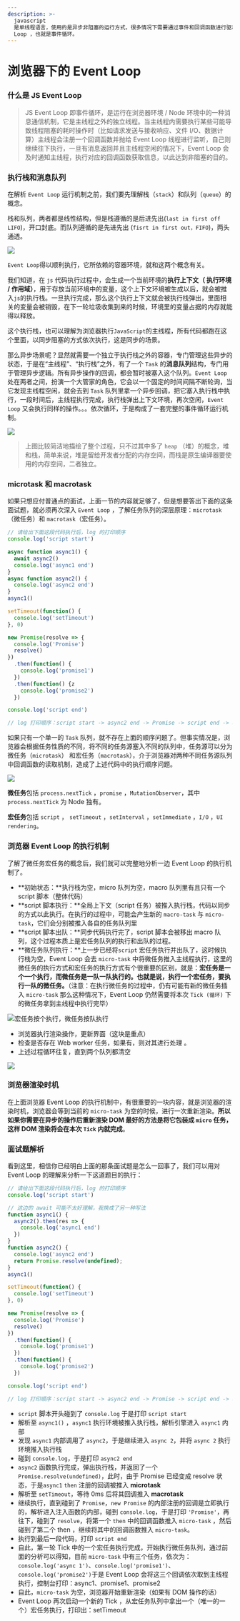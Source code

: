 ```yaml
---
description: >-
  javascript
  是单线程语言，使用的是异步非阻塞的运行方式，很多情况下需要通过事件和回调函数进行驱动，那么这些注册的回调函数，是在什么时候被运行环境调用的，彼此之间又是以怎样的顺序执行的？这就绕不开一个机制——Event
  Loop ，也就是事件循环。
---
```


# 浏览器下的 Event Loop

### 什么是 JS Event Loop

> JS Event Loop  即事件循环，是运行在浏览器环境 / Node 环境中的一种消息通信机制，它是主线程之外的独立线程。当主线程内需要执行某些可能导致线程阻塞的耗时操作时（比如请求发送与接收响应、文件 I/O、数据计算）主线程会注册一个回调函数并抛给 Event Loop 线程进行监听，自己则继续往下执行，一旦有消息返回并且主线程空闲的情况下，Event Loop 会及时通知主线程，执行对应的回调函数获取信息，以此达到非阻塞的目的。

### 执行栈和消息队列

在解析 `Event Loop` 运行机制之前，我们要先理解栈（`stack`）和队列（`queue`）的概念。

栈和队列，两者都是线性结构，但是栈遵循的是后进先出\(`last in first off LIFO`\)，开口封底。而队列遵循的是先进先出 \(`fisrt in first out，FIFO`\)，两头通透。

![](../.gitbook/assets/stackandqueue.jpg)

`Event Loop`得以顺利执行，它所依赖的容器环境，就和这两个概念有关。

我们知道，在 `js` 代码执行过程中，会生成一个当前环境的**执行上下文（ 执行环境 / 作用域）**，用于存放当前环境中的变量，这个上下文环境被生成以后，就会被推入`js`的执行栈。一旦执行完成，那么这个执行上下文就会被执行栈弹出，里面相关的变量会被销毁，在下一轮垃圾收集到来的时候，环境里的变量占据的内存就能得以释放。

这个执行栈，也可以理解为浏览器执行`JavaScript`的主线程，所有代码都跑在这个里面，以同步阻塞的方式依次执行，这是同步的场景。

那么异步场景呢？显然就需要一个独立于执行栈之外的容器，专门管理这些异步的状态，于是在“主线程”、“执行栈”之外，有了一个 `Task` 的**消息队列**结构，专门用于管理异步逻辑。所有异步操作的回调，都会暂时被塞入这个队列。`Event Loop` 处在两者之间，扮演一个大管家的角色，它会以一个固定的时间间隔不断轮询，当它发现主线程空闲，就会去到 `Task` 队列里拿一个异步回调，把它塞入执行栈中执行，一段时间后，主线程执行完成，执行栈弹出上下文环境，再次空闲，`Event Loop` 又会执行同样的操作。。。依次循环，于是构成了一套完整的事件循环运行机制。

![](../.gitbook/assets/jseventloopsimple.jpg)

> 上图比较简洁地描绘了整个过程，只不过其中多了 `heap` （堆）的概念，堆和栈，简单来说，堆是留给开发者分配的内存空间，而栈是原生编译器要使用的内存空间，二者独立。

### microtask 和 macrotask

如果只想应付普通点的面试，上面一节的内容就足够了，但是想要答出下面的这条面试题，就必须再次深入 `Event Loop` ，了解任务队列的深层原理：`microtask`（微任务）和 `macrotask`（宏任务）。

```javascript
// 请给出下面这段代码执行后，log 的打印顺序
console.log('script start')

async function async1() {
  await async2()
  console.log('async1 end')
}
async function async2() {
  console.log('async2 end')
}
async1()

setTimeout(function() {
  console.log('setTimeout')
}, 0)

new Promise(resolve => {
  console.log('Promise')
  resolve()
})
  .then(function() {
    console.log('promise1')
  })
  .then(function() {z
    console.log('promise2')
  })

console.log('script end')

// log 打印顺序：script start -> async2 end -> Promise -> script end -> async1 end -> promise1 -> promise2 -> setTimeout
```

如果只有一个单一的 `Task` 队列，就不存在上面的顺序问题了。但事实情况是，浏览器会根据任务性质的不同，将不同的任务源塞入不同的队列中，任务源可以分为微任务（`microtask`） 和宏任务（`macrotask`），介于浏览器对两种不同任务源队列中回调函数的读取机制，造成了上述代码中的执行顺序问题。

![](../.gitbook/assets/jseventloop.jpg)

**微任务**包括 `process.nextTick` ，`promise` ，`MutationObserver`，其中 `process.nextTick` 为 Node 独有。

**宏任务**包括 `script` ， `setTimeout` ，`setInterval` ，`setImmediate` ，`I/O` ，`UI rendering`。

### 浏览器 Event Loop 的执行机制

了解了微任务宏任务的概念后，我们就可以完整地分析一边 Event Loop 的执行机制了。

* **初始状态：**执行栈为空，micro 队列为空，macro 队列里有且只有一个 script 脚本（整体代码）
* **script 脚本执行：**全局上下文（script 任务）被推入执行栈，代码以同步的方式以此执行。在执行的过程中，可能会产生新的 `macro-task` 与 `micro-task`，它们会分别被推入各自的任务队列里
* **script 脚本出队：**同步代码执行完了，script 脚本会被移出 macro 队列，这个过程本质上是宏任务队列的执行和出队的过程。
* **微任务队列执行：**上一步已经将`script`  宏任务执行并出队了，这时候执行栈为空，Event Loop 会去 `micro-task` 中将微任务推入主线程执行，这里的微任务的执行方式和宏任务的执行方式有个很重要的区别，就是：**宏任务是一个一个执行，而微任务是一队一队执行的。也就是说，执行一个宏任务，要执行一队的微任务。**（注意：在执行微任务的过程中，仍有可能有新的微任务插入 `micro-task` 那么这种情况下，Event Loop 仍然需要将本次 `Tick (循环)` 下的微任务拿到主线程中执行完毕）

![&#x5B8F;&#x4EFB;&#x52A1;&#x6309;&#x4E2A;&#x6267;&#x884C;&#xFF0C;&#x5FAE;&#x4EFB;&#x52A1;&#x6309;&#x961F;&#x6267;&#x884C;](../.gitbook/assets/microandmacro.png)

* 浏览器执行渲染操作，更新界面（这块是重点）
* 检查是否存在 Web worker 任务，如果有，则对其进行处理 。
* 上述过程循环往复，直到两个队列都清空

![](../.gitbook/assets/browsereventloop.png)

### 浏览器渲染时机

在上面浏览器 Event Loop 的执行机制中，有很重要的一块内容，就是浏览器的渲染时机，浏览器会等到当前的 `micro-task` 为空的时候，进行一次重新渲染。**所以如果你需要在异步的操作后重新渲染 DOM 最好的方法是将它包装成 `micro` 任务，这样 DOM 渲染将会在本次 `Tick` 内就完成**。

### 面试题解析

看到这里，相信你已经明白上面的那条面试题是怎么一回事了，我们可以用对 Event Loop 的理解来分析一下这道题目的执行：

```javascript
// 请给出下面这段代码执行后，log 的打印顺序
console.log('script start')

// 这边的 await 可能不太好理解，我换成了另一种写法
function async1() {
  async2().then(res => {
    console.log('async1 end')
  })
}
function async2() {
  console.log('async2 end')
  return Promise.resolve(undefined);
}
async1()

setTimeout(function() {
  console.log('setTimeout')
}, 0)

new Promise(resolve => {
  console.log('Promise')
  resolve()
})
  .then(function() {
    console.log('promise1')
  })
  .then(function() {
    console.log('promise2')
  })

console.log('script end')

// log 打印顺序：script start -> async2 end -> Promise -> script end -> async1 end -> promise1 -> promise2 -> setTimeout
```

*  `script` 脚本开头碰到了 `console.log` 于是打印 `script start`
*  解析至 `async1()` ，`async1` 执行环境被推入执行栈，解析引擎进入 `async1` 内部
*  发现 `async1` 内部调用了 `async2`，于是继续进入 `async 2`，并将 `async 2` 执行环境推入执行栈
*  碰到 `console.log`，于是打印 `async2 end`
*  `async2` 函数执行完成，弹出执行栈，并返回了一个 `Promise.resolve(undefined)`，此时，由于 Promise 已经变成 resolve 状态，于是`async1` `then` 注册的回调被推入 **microtask** 
*  解析至 `setTimeout`，等待 0ms 后将其回调推入 **macrotask**
*  继续执行，直到碰到了 `Promise`，`new Promise` 的内部注册的回调是立即执行的，解析进入注入函数的内部，碰到 `console.log`，于是打印 `'Promise'`，再往下，碰到了 `resolve`，将第一个 `then` 中的回调函数推入 `micro-task` ，然后碰到了第二个 then ，继续将其中的回调函数推入 `micro-task`。
* 执行到最后一段代码，打印 `script end`
* 自此，第一轮 Tick 中的一个宏任务执行完成，开始执行微任务队列，通过前面的分析可以得知，目前 `micro-task` 中有三个任务，依次为：`console.log('async 1')`、`console.log('promise1')`、`console.log('promise2')`于是 Event Loop 会将这三个回调依次取到主线程执行，控制台打印：async1、promise1、promise2
* 自此，`micro-task` 为空，浏览器开始重新渲染（如果有 DOM 操作的话）
* Event Loop 再次启动一个新的 Tick ，从宏任务队列中拿出一个（唯一的一个）宏任务执行，打印出：setTimeout

